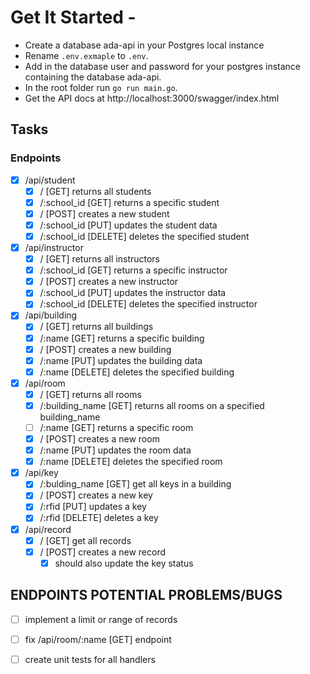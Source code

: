 # Get It Started -

- Create a database ada-api in your Postgres local instance
- Rename `.env.exmaple` to `.env`.
- Add in the database user and password for your postgres instance containing the database ada-api.
- In the root folder run `go run main.go`.
- Get the API docs at http://localhost:3000/swagger/index.html

## Tasks

### Endpoints 

- [x] /api/student 
    - [x] / [GET] returns all students
    - [x] /:school_id [GET] returns a specific student
    - [x] / [POST] creates a new student
    - [x] /:school_id [PUT] updates the student data
    - [x] /:school_id [DELETE] deletes the specified student

- [x] /api/instructor
    - [x] / [GET] returns all instructors
    - [x] /:school_id [GET] returns a specific instructor
    - [x] / [POST] creates a new instructor
    - [x] /:school_id [PUT] updates the instructor data
    - [x] /:school_id [DELETE] deletes the specified instructor

- [x] /api/building
    - [x] / [GET] returns all buildings
    - [x] /:name [GET] returns a specific building
    - [x] / [POST] creates a new building
    - [x] /:name [PUT] updates the building data
    - [x] /:name [DELETE] deletes the specified building

- [x] /api/room
    - [x] / [GET] returns all rooms
    - [x] /:building_name [GET] returns all rooms on a specified building_name
    - [ ] /:name [GET] returns a specific room
    - [x] / [POST] creates a new room
    - [x] /:name [PUT] updates the room data
    - [x] /:name [DELETE] deletes the specified room

- [x] /api/key
  - [x] /:bulding_name [GET] get all keys in a building
  - [x] / [POST] creates a new key
  - [x] /:rfid [PUT] updates a key
  - [x] /:rfid [DELETE] deletes a key

- [x] /api/record
  - [x] / [GET] get all records
  - [x] / [POST] creates a new record
    - [x] should also update the key status

## ENDPOINTS POTENTIAL PROBLEMS/BUGS

- [ ] implement a limit or range of records
- [ ] fix /api/room/:name [GET] endpoint

- [ ] create unit tests for all handlers 